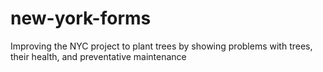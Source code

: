 # new-york-forms
Improving the NYC project to plant trees by showing problems with trees, their health, and preventative maintenance
